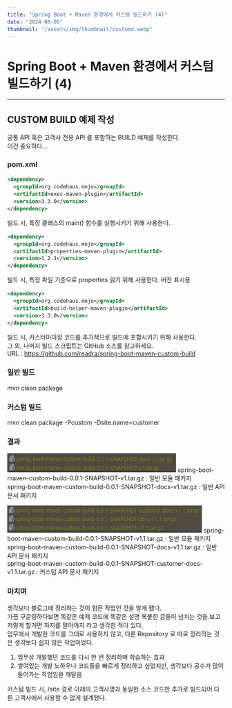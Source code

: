 ```yaml
---
title: "Spring Boot + Maven 환경에서 커스텀 빌드하기 (4)"
date: "2024-08-05"
thumbnail: "/assets/img/thumbnail/custom4.webp"
---
```


# Spring Boot + Maven 환경에서 커스텀 빌드하기 (4)
---

## CUSTOM BUILD 예제 작성
공통 API 혹은 고객사 전용 API 를 포함하는 BUILD 예제를 작성한다.   
이건 중요하다...

### pom.xml
```xml
<dependency>
  <groupId>org.codehaus.mojo</groupId>
  <artifactId>exec-maven-plugin</artifactId>
  <version>3.3.0</version>
</dependency>
```
빌드 시, 특정 클래스의 main() 함수를 실행시키기 위해 사용한다.   
```xml
<dependency>
  <groupId>org.codehaus.mojo</groupId>
  <artifactId>properties-maven-plugin</artifactId>
  <version>1.2.1</version>
</dependency>
```
빌드 시, 특정 파일 기준으로 properties 읽기 위해 사용한다. 버전 표시용   
```xml
<dependency>
  <groupId>org.codehaus.mojo</groupId>
  <artifactId>build-helper-maven-plugin</artifactId>
  <version>3.3.0</version>
</dependency>
```
빌드 시, 커스터마이징 코드를 추가적으로 빌드에 포함시키기 위해 사용한다.   
그 외, 나머지 빌드 스크립트는 GitHub 소스를 참고하세요.   
URL : https://github.com/readra/spring-boot-maven-custom-build

### 일반 빌드
mvn clean package   

### 커스텀 빌드
mvn clean package -Pcustom -Dsite.name=customer   

### 결과
![일반 빌드 결과](/assets/img/pages/maven-custom-build/common-build.png)
spring-boot-maven-custom-build-0.0.1-SNAPSHOT-v1.tar.gz : 일반 모듈 패키지   
spring-boot-maven-custom-build-0.0.1-SNAPSHOT-docs-v1.tar.gz : 일반 API 문서 패키지   

![커스텀 빌드 결과](/assets/img/pages/maven-custom-build/custom-build.png)
spring-boot-maven-custom-build-0.0.1-SNAPSHOT-v1.1.tar.gz : 일반 모듈 패키지   
spring-boot-maven-custom-build-0.0.1-SNAPSHOT-docs-v1.1.tar.gz : 일반 API 문서 패키지   
spring-boot-maven-custom-build-0.0.1-SNAPSHOT-customer-docs-v1.1.tar.gz : 커스텀 API 문서 패키지   

### 마치며
생각보다 블로그에 정리하는 것이 힘든 작업인 것을 알게 됐다.   
가끔 구글링하다보면 똑같은 예제 코드에 똑같은 설명 복붙한 글들이 넘치는 것을 보고 저렇게 할거면 하지를 말아야지 라고 생각한 적이 있다.   
업무에서 개발한 코드를 그대로 사용하지 않고, 다른 Repository 로 따로 정리하는 것은 생각보다 쉽지 않은 작업이었다.
1. 업무상 개발했던 코드를 다시 한 번 정리하며 학습하는 효과
2. 쌓여있는 개발 노하우나 코드들을 빠르게 정리하고 싶었지만, 생각보다 공수가 많이 들어가는 작업임을 깨달음

커스텀 빌드 시, /site 경로 아래의 고객사명과 동일한 소스 코드만 추가로 빌드되어 다른 고객사에서 사용할 수 없게 설계했다.